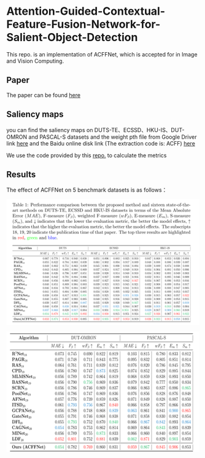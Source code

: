 # Attention-Guided-Contextual-Feature-Fusion-Network-for-Salient-Object-Detection
This repo. is an implementation of ACFFNet, which is accepted for in Image and Vision Computing.

## Paper
The paper can be found [here](https://www.sciencedirect.com/science/article/abs/pii/S0262885621002420)

## Saliency maps
you can find the saliency maps on DUTS-TE、ECSSD、HKU-IS、DUT-OMRON and PASCAL-S datasets and the weight pth file from Google Driver link [here](https://drive.google.com/drive/folders/1D9rKUAeMoRBqcm5_R5ZoRmmqXvHV-M3a?usp=sharing) and the Baidu online disk link (The extraction code is: ACFF) [here](https://pan.baidu.com/s/1lRbHrxiF013LWOw-4eXB4Q)

We use the code provided by this [repo.](https://github.com/Mehrdad-Noori/Saliency-Evaluation-Toolbox) to calculate the metrics

## Results
The effect of ACFFNet on 5 benchmark datasets is as follows：

![avatar](images/performance1.png)

![avatar](images/performance2.png)
